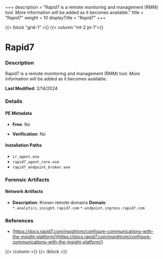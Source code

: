 +++
description = "Rapid7 is a remote monitoring and management (RMM) tool. More information will be added as it becomes available."
title = "Rapid7"
weight = 10
displayTitle = "Rapid7"
+++


{{< block "grid-1" >}}
{{< column "mt-2 pt-1">}}

# Rapid7


### Description

Rapid7 is a remote monitoring and management (RMM) tool. More information will be added as it becomes available.



**Last Modified**: 2/14/2024

### Details


#### PE Metadata


- **Free**: No

- **Verification**: No




#### Installation Paths
- `ir_agent.exe`
- `rapid7_agent_core.exe`
- `rapid7_endpoint_broker.exe`

### Forensic Artifacts




#### Network Artifacts

- **Description**: Known remote domains
  **Domain**: `*.analytics.insight.rapid7.com` `*.endpoint.ingress.rapid7.com`





### References
- [https://docs.rapid7.com/insightvm/configure-communications-with-the-insight-platform/](https://docs.rapid7.com/insightvm/configure-communications-with-the-insight-platform/)



{{< /column >}}
{{< /block >}}
